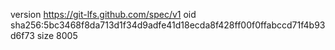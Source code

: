 version https://git-lfs.github.com/spec/v1
oid sha256:5bc3468f8da713d1f34d9adfe41d18ecda8f428ff00f0ffabccd71f4b93d6f73
size 8005
